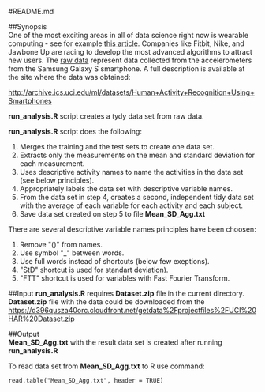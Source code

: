 #README.md

##Synopsis  
One of the most exciting areas in all of data science right now is wearable computing - see for example [this article](http://www.insideactivitytracking.com/data-science-activity-tracking-and-the-battle-for-the-worlds-top-sports-brand/). Companies like Fitbit, Nike, and Jawbone Up are racing to develop the most advanced algorithms to attract new users. The [raw data](https://d396qusza40orc.cloudfront.net/getdata%2Fprojectfiles%2FUCI%20HAR%20Dataset.zip) represent data collected from the accelerometers from the Samsung Galaxy S smartphone. A full description is available at the site where the data was obtained: 

<http://archive.ics.uci.edu/ml/datasets/Human+Activity+Recognition+Using+Smartphones> 

**run_analysis.R** script creates a tydy data set from raw data.

**run_analysis.R** script does the following:   
1. Merges the training and the test sets to create one data set.    
2. Extracts only the measurements on the mean and standard deviation for each measurement.   
3. Uses descriptive activity names to name the activities in the data set (see below principles).   
4. Appropriately labels the data set with descriptive variable names.   
5. From the data set in step 4, creates a second, independent tidy data set with the average of each variable for each activity and each subject. 
6. Save data set created on step 5 to file **Mean_SD_Agg.txt**  
  
There are several descriptive variable names principles have been choosen:  
1. Remove "()" from names.   
2. Use symbol "_" between words.  
3. Use full words instead of shortcuts (below few exeptions).  
4. "StD" shortcut is used for standart deviation).   
5. "FTT" shortcut is used for variables with Fast Fourier Transform.  

##Input 
**run_analysis.R** requires **Dataset.zip** file in the current directory.  
**Dataset.zip** file with the data could be downloaded from the <https://d396qusza40orc.cloudfront.net/getdata%2Fprojectfiles%2FUCI%20HAR%20Dataset.zip> 

##Output  
**Mean_SD_Agg.txt** with the result data set is created after running **run_analysis.R**   
  
To read data set from **Mean_SD_Agg.txt** to R use command:  
```{r, results='hide'}
read.table("Mean_SD_Agg.txt", header = TRUE)
```

